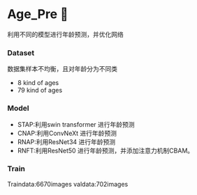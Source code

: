 # Age_Pre 🚀
利用不同的模型进行年龄预测，并优化网络


### Dataset
数据集样本不均衡，且对年龄分为不同类
  - 8 kind of ages
  - 79 kind of ages
  
### Model
- STAP:利用swin transformer 进行年龄预测
- CNAP:利用ConvNeXt 进行年龄预测
- RNAP:利用ResNet34 进行年龄预测
- RNFT:利用ResNet50 进行年龄预测，并添加注意力机制CBAM。

### Train
Traindata:6670images valdata:702images
